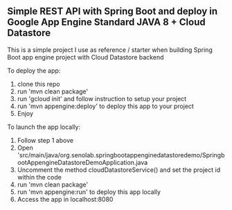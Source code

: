 <h2>Simple REST API with Spring Boot and deploy in Google App Engine Standard JAVA 8 + Cloud Datastore</h2>

<p>This is a simple project I use as reference / starter when building Spring Boot
app engine project with Cloud Datastore backend</p>

<p>To deploy the app:</p>
<ol>
<li>clone this repo</li>
<li>run 'mvn clean package'</li>
<li>run 'gcloud init' and follow instruction to setup your
project</li>
<li>run 'mvn appengine:deploy' to deploy this app to your project</li>
<li> Enjoy </li>
</ol>

<p>To launch the app locally: </p>
<ol>
<li> Follow step 1 above</li>
<li> Open 'src/main/java/org.senolab.springbootappenginedatastoredemo/SpringbootAppengineDatastoreDemoApplication.java</li>
<li> Uncomment the method cloudDatastoreService() and set the project id within the code </li>
<li> run 'mvn clean package' </li>
<li> run 'mvn appengine:run' to deploy this app locally </li>
<li> Access the app in localhost:8080 </li>
</ol>

